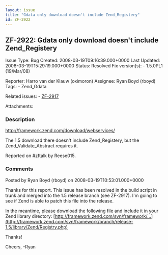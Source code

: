 ```yaml
---
layout: issue
title: "Gdata only download doesn't include Zend_Registery"
id: ZF-2922
---
```


ZF-2922: Gdata only download doesn't include Zend\_Registery
------------------------------------------------------------

 Issue Type: Bug Created: 2008-03-19T09:16:39.000+0000 Last Updated: 2008-03-19T15:29:19.000+0000 Status: Resolved Fix version(s): - 1.5.0PL1 (19/Mar/08)
 
 Reporter:  Harro van der Klauw (oximoron)  Assignee:  Ryan Boyd (rboyd)  Tags: - Zend\_Gdata
 
 Related issues: - [ZF-2917](/issues/browse/ZF-2917)
 
 Attachments: 
### Description

<http://framework.zend.com/download/webservices/>

The 1.5 download there doesn't include Zend\_Registery, but the Zend\_Validate\_Abstract requires it.

Reported on #zftalk by Reese015.

 

 

### Comments

Posted by Ryan Boyd (rboyd) on 2008-03-19T10:53:01.000+0000

Thanks for this report. This issue has been resolved in the build script in trunk and merged into the 1.5 release branch (see ZF-2917). I'm going to see if Zend is able to patch this file into the release.

In the meantime, please download the following file and include it in your Zend library directory: [http://framework.zend.com/svn/framework/…](http://framework.zend.com/svn/framework/branch/release-1.5/library/Zend/Registry.php)

Thanks!

Cheers, -Ryan

 

 